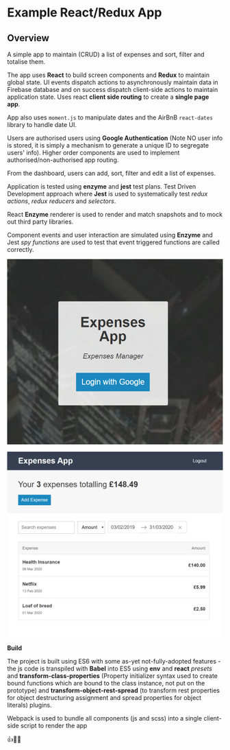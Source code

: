 # Example React/Redux App

## Overview

A simple app to maintain (CRUD) a list of expenses and sort, filter and totalise them.

The app uses **React** to build screen components and **Redux** to maintain global state. UI events dispatch actions to asynchronously maintain data in Firebase database and on success dispatch client-side actions to maintain application state. Uses react **client side routing** to create a **single page app**.

App also uses `moment.js` to manipulate dates and the AirBnB `react-dates` library to handle date UI.

Users are authorised users using **Google Authentication** (Note NO user info is stored, it is simply a mechanism to generate a unique ID to segregate users' info). Higher order components are used to implement authorised/non-authorised app routing.

From the dashboard, users can add, sort, filter and edit a list of expenses.

Application is tested using **enzyme** and **jest** test plans. Test Driven Development approach where **Jest** is used to systematically test _redux actions_, _redux reducers_ and _selectors_.

React **Enzyme** renderer is used to render and match snapshots and to
mock out third party libraries.

Component events and user interaction are simulated using **Enzyme** and Jest _spy functions_ are used to test that event triggered functions are called correctly.

![Login image](https://github.com/mybrightidea/expenses-app/blob/master/login.png "Image of login")

![Dashboard image](https://github.com/mybrightidea/expenses-app/blob/master/dashboard.png "Image of dashboard")

**Build**

The project is built using ES6 with some as-yet not-fully-adopted features - the js code is transpiled with **Babel** into ES5 using **env** and **react** _presets_ and **transform-class-properties** (Property initializer syntax used to create bound functions which are bound to the class instance, not put on the prototype) and **transform-object-rest-spread** (to transform rest properties for object destructuring assignment and spread properties for object literals) plugins.

Webpack is used to bundle all components (js and scss) into a single client-side script to render the app

:+1::tada::clown_face:
